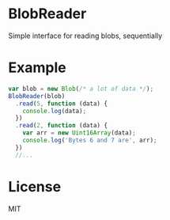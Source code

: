 # BlobReader

Simple interface for reading blobs, sequentially

# Example

```javascript
var blob = new Blob(/* a lot of data */);
BlobReader(blob)
  .read(5, function (data) {
    console.log(data);
  })
  .read(2, function (data) {
    var arr = new Uint16Array(data);
    console.log('Bytes 6 and 7 are', arr);
  })
  //...
```

# License

MIT
